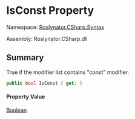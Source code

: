 # IsConst Property

Namespace: [Roslynator.CSharp.Syntax](../../README.md)

Assembly: Roslynator\.CSharp\.dll

## Summary

True if the modifier list contains "const" modifier\.

```csharp
public bool IsConst { get; }
```

#### Property Value

[Boolean](https://docs.microsoft.com/en-us/dotnet/api/system.boolean)


